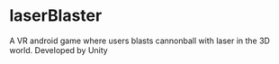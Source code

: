 # laserBlaster

A VR android game where users blasts cannonball with laser in the 3D world.
Developed by Unity
